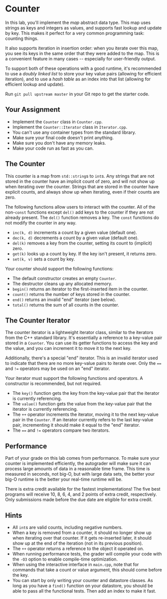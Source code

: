 # Counter

In  this lab,  you'll  implement the  _map_  abstract data type.  This map  uses
strings as keys and integers as values,  and supports  fast lookup and update by
key.  This makes it perfect for a very common programming task: counting things.

It also supports iteration  in insertion order:  when you iterate over this map,
you see its keys  in the same order  that they were added to the map.  This is a
convenient feature in many cases -- especially for user-friendly output.

To support  both of  these operations  with a good runtime,  it's recommended to
use a _doubly linked list_ to store your key value pairs (allowing for efficient
iteration),  and to use a _hash table_ as an index into that list  (allowing for
efficient lookup and update).

Run `git pull upstream master` in your Git repo to get the starter code.


## Your Assignment

- Implement the `Counter` class in `Counter.cpp`.
- Implement the `Counter::Iterator` class in `Iterator.cpp`.
- You can't use any container types from the standard library.
- Make sure your final code doesn't print anything.
- Make sure you don't have any memory leaks.
- Make your code run as fast as you can.


## The Counter

This counter is a map  from `std::string`s  to `int`s.  Any strings that are not
stored in the counter have an implicit count of zero,  and will not show up when
iterating over the counter. Strings that are stored in the counter have explicit
counts, and always show up when iterating, even if their counts are zero.

The following  functions allow  users to interact with  the counter.  All of the
non-`const` functions  except `del()`  add keys  to the counter  if they are not
already present.  The `del()` function  removes a key.  The `const` functions do
not modify the counter in any way.

- `inc(k, d)` increments a count by a given value (default one).
- `dec(k, d)` decrements a count by a given value (default one).
- `del(k)` removes a key from the counter, setting its count to (implicit) zero.
- `get(k)` looks up a count by key.  If the key isn't present, it returns zero.
- `set(k, v)` sets a count by key.

Your counter should support the following functions:

- The default constructor creates an empty `Counter`.
- The destructor cleans up any allocated memory.
- `begin()` returns an iterator to the first-inserted item in the counter.
- `count()` returns the number of keys stored in the counter.
- `end()` returns an invalid "end" iterator (see below).
- `total()` returns the sum of all counts in the counter.


## The Counter Iterator

The counter iterator  is a lightweight iterator class,  similar to the iterators
from the C++ standard library.  It's essentially a reference to a key-value pair
stored  in a `Counter`.  You can use its  getter functions to access the key and
the value, and you can increment it to move it to the next key.

Additionally, there's a special "end" iterator. This is an invalid iterator used
to indicate  that there are  no more key-value pairs  to iterate over.  Only the
`==` and `!=` operators may be used on an "end" iterator.

Your iterator must support the following functions and operators.  A constructor
is recommended, but not required.

- The `key()` function gets the key from the key-value pair that the iterator
  is currently referencing.
- The `value()` function gets the value from the key-value pair that the
  iterator is currently referencing.
- The  `++`  operator increments the iterator,  moving it to the  next key-value
  pair in the `Counter`.  If an iterator currently refers to the  last key-value
  pair, incrementing it should make it equal to the "end" iterator.
- The `==` and `!=` operators compare two iterators.


## Performance

Part of your grade on this lab comes from performance. To make sure your counter
is implemented  efficiently,  the autograder will make sure it can process large
amounts of data in a  reasonable time frame.  This time is measured in  seconds,
not big-O, but with large data sets, the better your big-O runtime is the better
your real-time runtime will be.

There is extra credit available  for the fastest implementations!  The five best
programs will receive  10, 8, 6, 4, and 2  points of extra credit, respectively.
Only submissions made before the due date are eligible for extra credit.


## Hints

- All `int`s are valid counts, including negative numbers.
- When a key is removed from a counter, it should no longer show up when
  iterating over that counter.  If it gets re-inserted later, it should show
  up at the end of the iteration (not in its previous position).
- The `++` operator returns a reference to the object it operated on.
- When running performance tests, the grader will compile your code with the
  `-O3` option to enable compile-time optimization.
- When using the interactive interface in `main.cpp`, note that for commands
  that take a count or value argument, this should come before the key.
- You can start by only writing your counter and datastore classes.  As long
  as you have  a `find()` function on your datastore,  you should be able to
  pass all the functional tests.  Then add an index to make it fast.
